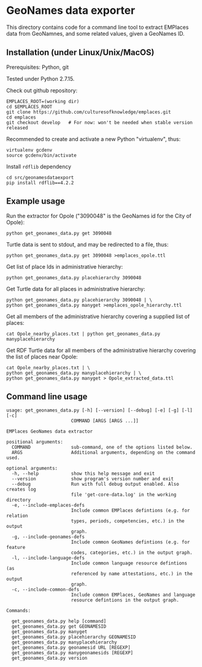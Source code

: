 # GeoNames data exporter

This directory contains code for a command line tool to extract EMPlaces data from GeoNamnes, and some related values, given a GeoNames ID.


## Installation (under Linux/Unix/MacOS)

Prerequisites: Python, git

Tested under Python 2.7.15.

Check out github repository:

    EMPLACES_ROOT=(working dir)
    cd $EMPLACES_ROOT
    git clone https://github.com/culturesofknowledge/emplaces.git
    cd emplaces
    git checkout develop   # For now: won't be needed when stable version released

Recommended to create and activate a new Python "virtualenv", thus:

    virtualenv gcdenv
    source gcdenv/bin/activate

Install `rdflib` dependency

    cd src/geonamesdataexport
    pip install rdflib==4.2.2


## Example usage

Run the extractor for Opole ("3090048" is the GeoNames id for the City of Opole):

    python get_geonames_data.py get 3090048

Turtle data is sent to stdout, and may be redirected to a file, thus:

    python get_geonames_data.py get 3090048 >emplaces_opole.ttl

Get list of place Ids in administrative hierarchy:

    python get_geonames_data.py placehierarchy 3090048

Get Turtle data for all places in administrative hierarchy:

    python get_geonames_data.py placehierarchy 3090048 | \
    python get_geonames_data.py manyget >emplaces_opole_hierarchy.ttl

Get all members of the administrative hierarchy covering a supplied list of places:

    cat Opole_nearby_places.txt | python get_geonames_data.py manyplacehierarchy

Get RDF Turtle data for all members of the administrative hierarchy covering the list of places near Opole:

    cat Opole_nearby_places.txt | \
    python get_geonames_data.py manyplacehierarchy | \
    python get_geonames_data.py manyget > Opole_extracted_data.ttl


## Command line usage

    usage: get_geonames_data.py [-h] [--version] [--debug] [-e] [-g] [-l] [-c]
                            COMMAND [ARGS [ARGS ...]]

    EMPlaces GeoNames data extractor

    positional arguments:
      COMMAND               sub-command, one of the options listed below.
      ARGS                  Additional arguments, depending on the command used.

    optional arguments:
      -h, --help            show this help message and exit
      --version             show program's version number and exit
      --debug               Run with full debug output enabled. Also creates log
                            file 'get-core-data.log' in the working directory
      -e, --include-emplaces-defs
                            Include common EMPlaces defintions (e.g. for relation
                            types, periods, competencies, etc.) in the output
                            graph.
      -g, --include-geonames-defs
                            Include common GeoNames defintions (e.g. for feature
                            codes, categories, etc.) in the output graph.
      -l, --include-language-defs
                            Include common language resource defintions (as
                            referenced by name attestations, etc.) in the output
                            graph.
      -c, --include-common-defs
                            Include common EMPlaces, GeoNames and language
                            resource defintions in the output graph.

    Commands:

      get_geonames_data.py help [command]
      get_geonames_data.py get GEONAMESID
      get_geonames_data.py manyget
      get_geonames_data.py placehierarchy GEONAMESID
      get_geonames_data.py manyplacehierarchy
      get_geonames_data.py geonamesid URL [REGEXP]
      get_geonames_data.py manygeonamesids [REGEXP]
      get_geonames_data.py version

